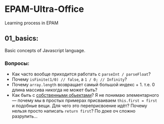 # EPAM-Ultra-Office
Learning process in EPAM


## 01_basics:
Basic concepts of Javascript language.

### Вопросы:
  - Как часто вообще приходится работать с `parseInt / parseFloat`?
  - Почему `isFinite(1/0) // false`, а `1 / 0; // Infinity`? 
  - Почему `array.length` возвращает самый большой индекс + 1. т.е. 0 длина массива никогда не может быть? 
  - Как быть с [собственными обьектами](https://developer.mozilla.org/ru/docs/Web/JavaScript/A_re-introduction_to_JavaScript#%D1%81%D0%BE%D0%B1%D1%81%D1%82%D0%B2%D0%B5%D0%BD%D0%BD%D1%8B%D0%B5_%D0%BE%D0%B1%D1%8A%D0%B5%D0%BA%D1%82%D1%8B)? Я не понимаю элементарного — почему мы в простых примерах присваиваем `this.first = first` и подобные вещи. Для чего это переприсвоение идёт? Почему нельзя просто написать `return first`? По доке оч сложно разрулить…

